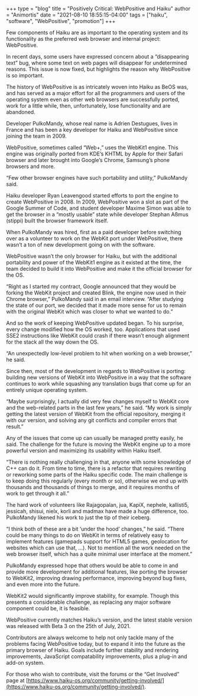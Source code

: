 +++
type = "blog"
title = "Positively Critical: WebPositive and Haiku"
author = "Animortis"
date = "2021-08-10 18:55:15-04:00"
tags = ["haiku", "software", "WebPositive", "promotion"]
+++

Few components of Haiku are as important to the operating system and its functionality as the preferred web browser and internal project: WebPositive.  

In recent days, some users have expressed concern about a “disappearing text” bug, where some text on web pages will disappear for undetermined reasons. This issue is now fixed, but highlights the reason why WebPositive is so important.  

The history of WebPositive is as intricately woven into Haiku as BeOS was, and has served as a major effort for all the programmers and users of the operating system even as other web browsers are successfully ported, work for a little while, then, unfortunately, lose functionality and are abandoned.  

Developer PulkoMandy, whose real name is Adrien Destugues, lives in France and has been a key developer for Haiku and WebPositive since joining the team in 2009.  

WebPositive, sometimes called “Web+,” uses the WebKit1 engine. This engine was originally ported from KDE’s KHTML by Apple for their Safari browser and later brought into Google’s Chrome, Samsung’s phone browsers and more.  

“Few other browser engines have such portability and utility,” PulkoMandy said.  

Haiku developer Ryan Leavengood started efforts to port the engine to create WebPositive in 2008. In 2009, WebPositive won a slot as part of the Google Summer of Code, and student developer Maxime Simon was able to get the browser in a “mostly usable” state while developer Stephan Aßmus (stippi) built the browser framework itself.   

When PulkoMandy was hired, first as a paid developer before switching over as a volunteer to work on the WebKit port under WebPositive, there wasn’t a ton of new development going on with the software.  

WebPositive wasn’t the only browser for Haiku, but with the additional portability and power of the WebKit1 engine as it existed at the time, the team decided to build it into WebPositive and make it the official browser for the OS.

“Right as I started my contract, Google announced that they would be forking the WebKit project and created Blink, the engine now used in their Chrome browser,” PulkoMandy said in an email interview. “After studying the state of our port, we decided that it made more sense for us to remain with the original WebKit which was closer to what we wanted to do.”  

And so the work of keeping WebPositive updated began. To his surprise, every change modified how the OS worked, too. Applications that used SSE2 instructions like WebKit could crash if there wasn’t enough alignment for the stack all the way down the OS.  

“An unexpectedly low-level problem to hit when working on a web browser,” he said.  

Since then, most of the development in regards to WebPositive is porting: building new versions of WebKit into WebPositive in a way that the software continues to work while squashing any translation bugs that come up for an entirely unique operating system.  

“Maybe surprisingly, I actually did very few changes myself to WebKit core and the web-related parts in the last few years,” he said. “My work is simply getting the latest version of WebKit from the official repository, merging it with our version, and solving any git conflicts and compiler errors that result.”  

Any of the issues that come up can usually be managed pretty easily, he said. The challenge for the future is moving the WebKit engine up to a more powerful version and maximizing its usability within Haiku itself.  

“There is nothing really challenging in that, anyone with some knowledge of C++ can do it. From time to time, there is a refactor that requires rewriting or reworking some parts of the Haiku specific code. The main challenge is to keep doing this regularly (every month or so), otherwise we end up with thousands and thousands of things to merge, and it requires months of work to get through it all.”  

The hard work of volunteers like Rajagopalan, jua, KapiX, nephele, kallisti5, jessicah, shisui, nielx, korli and madmax have made a huge difference, too. PulkoMandy likened his work to just the tip of their iceberg.  

“I think both of these are a bit ‘under the hood’ changes,” he said. “There could be many things to do on WebKit in terms of relatively easy to implement features (gamepads support for HTML5 games, geolocation for websites which can use that, …). Not to mention all the work needed on the web browser itself, which has a quite minimal user interface at the moment.”  

PulkoMandy expressed hope that others would be able to come in and provide more development for additional features, like porting the browser to WebKit2, improving drawing performance, improving beyond bug fixes, and even more into the future.  

WebKit2 would significantly improve stability, for example. Though this presents a considerable challenge, as replacing any major software component could be, it is feasible.  

WebPositive currently matches Haiku’s version, and the latest stable version was released with Beta 3 on the 25th of July, 2021.  

Contributors are always welcome to help not only tackle many of the problems facing WebPositive today, but to expand it into the future as the primary browser of Haiku. Goals include further stability and rendering improvements, JavaScript compatability improvements, plus a plug-in and add-on system.  

For those who wish to contribute, visit the forums or the “Get Involved” page at [https://www.haiku-os.org/community/getting-involved/](https://www.haiku-os.org/community/getting-involved/).
